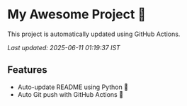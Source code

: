 # My Awesome Project 🚀

This project is automatically updated using GitHub Actions.

_Last updated: 2025-06-11 01:19:37 IST_

## Features
- Auto-update README using Python 🐍
- Auto Git push with GitHub Actions 🤖
